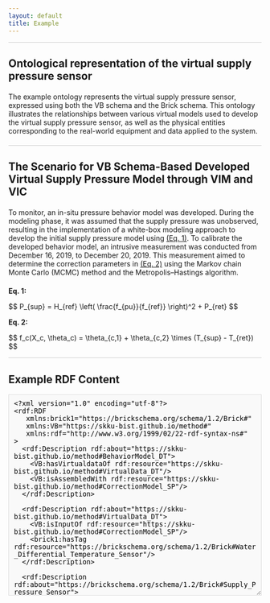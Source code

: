 ```yaml
---
layout: default
title: Example
---
```


<hr class="thin">

## Ontological representation of the virtual supply pressure sensor

<p class="spaced">
The example ontology represents the virtual supply pressure sensor, expressed using both the VB schema and the Brick schema. This ontology illustrates the relationships between various virtual models used to develop the virtual supply pressure sensor, as well as the physical entities corresponding to the real-world equipment and data applied to the system. 
</p>

<script type="text/javascript" id="MathJax-script" async
  src="https://cdn.jsdelivr.net/npm/mathjax@3/es5/tex-mml-chtml.js">
</script>

<hr class="thin">

## The Scenario for VB Schema-Based Developed Virtual Supply Pressure Model through VIM and VIC

<p class="spaced">
To monitor, an in-situ pressure behavior model was developed. During the modeling phase, it was assumed that the supply pressure was unobserved, resulting in the implementation of a white-box modeling approach to develop the initial supply pressure model using <a href="#eq1">(Eq. 1)</a>. To calibrate the developed behavior model, an intrusive measurement was conducted from December 16, 2019, to December 20, 2019. This measurement aimed to determine the correction parameters in <a href="#eq2">(Eq. 2)</a> using the Markov chain Monte Carlo (MCMC) method and the Metropolis–Hastings algorithm.
</p>

<p id="eq1"><strong>Eq. 1:</strong></p>
<p>$$ P_{sup} = H_{ref} \left( \frac{f_{pu}}{f_{ref}} \right)^2 + P_{ret} $$</p>

<p id="eq2"><strong>Eq. 2:</strong></p>
<p>$$ f_c(X_c, \theta_c) = \theta_{c,1} + \theta_{c,2} \times (T_{sup} - T_{ret}) $$</p>

<hr class="thin">

## Example RDF Content


<textarea style="width: 100%; height: 400px; border: 1px solid #ddd; padding: 10px; background-color: #f9f9f9; font-family: monospace;">
<?xml version="1.0" encoding="utf-8"?>
<rdf:RDF
   xmlns:brick1="https://brickschema.org/schema/1.2/Brick#"
   xmlns:VB="https://skku-bist.github.io/method#"
   xmlns:rdf="http://www.w3.org/1999/02/22-rdf-syntax-ns#"
>
  <rdf:Description rdf:about="https://skku-bist.github.io/method#BehaviorModel_DT">
    <VB:hasVirtualdataOf rdf:resource="https://skku-bist.github.io/method#VirtualData_DT"/>
    <VB:isAssembledWith rdf:resource="https://skku-bist.github.io/method#CorrectionModel_SP"/>
  </rdf:Description>
  
  <rdf:Description rdf:about="https://skku-bist.github.io/method#VirtualData_DT">
    <VB:isInputOf rdf:resource="https://skku-bist.github.io/method#CorrectionModel_SP"/>
    <brick1:hasTag rdf:resource="https://brickschema.org/schema/1.2/Brick#Water_Differential_Temperature_Sensor"/>
  </rdf:Description>
  
  <rdf:Description rdf:about="https://brickschema.org/schema/1.2/Brick#Supply_Pressure_Sensor">
    <brick1:isPointOf rdf:resource="https://brickschema.org/schema/1.2/Brick#Heat_Exchanger"/>
  </rdf:Description>
  
  <rdf:Description rdf:about="https://skku-bist.github.io/method#IntrusiveData_SP">
    <VB:isInputOf rdf:resource="https://skku-bist.github.io/method#DistanceModel_SP"/>
    <brick1:hasTag rdf:resource="https://brickschema.org/schema/1.2/Brick#Supply_Pressure_Sensor"/>
  </rdf:Description>
  
  <rdf:Description rdf:about="https://skku-bist.github.io/method#BehaviorModel_SP">
    <VB:hasVirtualdataOf rdf:resource="https://skku-bist.github.io/method#VirtualData_SP"/>
    <VB:isLinkedWith rdf:resource="https://skku-bist.github.io/method#DistanceModel_SP"/>
    <brick1:hasTag rdf:resource="https://brickschema.org/schema/1.2/Brick#Supply_Pressure_Sensor"/>
  </rdf:Description>
  
  <rdf:Description rdf:about="https://brickschema.org/schema/1.2/Brick#Pump">
    <brick1:hasPoint rdf:resource="https://brickschema.org/schema/1.2/Brick#Pump_Frequency_Sensor"/>
  </rdf:Description>
  
  <rdf:Description rdf:about="https://skku-bist.github.io/method#NonintrusiveData_2ST">
    <VB:isInputOf rdf:resource="https://skku-bist.github.io/method#BehaviorModel_DT"/>
    <brick1:hasTag rdf:resource="https://brickschema.org/schema/1.2/Brick#Heat_Exchanger_Supply_Water_Temperature_Sensor"/>
  </rdf:Description>
  
  <rdf:Description rdf:about="https://brickschema.org/schema/1.2/Brick#Primary_Supply_Temperature_Sensor">
    <brick1:isPointOf rdf:resource="https://brickschema.org/schema/1.2/Brick#Heat_Exchanger"/>
  </rdf:Description>
  
  <rdf:Description rdf:about="https://skku-bist.github.io/method#NonintrusiveData_RP">
    <VB:isInputOf rdf:resource="https://skku-bist.github.io/method#BehaviorModel_SP"/>
    <brick1:hasTag rdf:resource="https://brickschema.org/schema/1.2/Brick#Return_Pressure_Sensor"/>
  </rdf:Description>
  
  <rdf:Description rdf:about="https://brickschema.org/schema/1.2/Brick#Differential_Pressure_Control_Valve">
    <brick1:hasPoint rdf:resource="https://brickschema.org/schema/1.2/Brick#Differential_Pressure_Sensor"/>
    <brick1:hasPoint rdf:resource="https://brickschema.org/schema/1.2/Brick#DPV_Valve_Opening"/>
  </rdf:Description>
  
  <rdf:Description rdf:about="https://brickschema.org/schema/1.2/Brick#District_Heating_System">
    <brick1:hasPart rdf:resource="https://brickschema.org/schema/1.2/Brick#Pump"/>
    <brick1:hasPart rdf:resource="https://brickschema.org/schema/1.2/Brick#Temperature_Control_Valve"/>
    <brick1:hasPart rdf:resource="https://brickschema.org/schema/1.2/Brick#Differential_Pressure_Control_Valve"/>
    <brick1:hasPart rdf:resource="https://brickschema.org/schema/1.2/Brick#Heat_Exchanger"/>
  </rdf:Description>
  
  <rdf:Description rdf:about="https://brickschema.org/schema/1.2/Brick#Return_Pressure_Sensor">
    <brick1:isPointOf rdf:resource="https://brickschema.org/schema/1.2/Brick#Heat_Exchanger"/>
  </rdf:Description>
  
  <rdf:Description rdf:about="https://skku-bist.github.io/method#VirtualData_SP">
    <VB:isInputOf rdf:resource="https://skku-bist.github.io/method#DistanceModel_SP"/>
    <brick1:hasTag rdf:resource="https://brickschema.org/schema/1.2/Brick#Supply_Pressure_Sensor"/>
  </rdf:Description>
  
  <rdf:Description rdf:about="https://skku-bist.github.io/method#CorrectionModel_SP">
    <VB:calibrates rdf:resource="https://skku-bist.github.io/method#BehaviorModel_SP"/>
    <brick1:hasTag rdf:resource="https://brickschema.org/schema/1.2/Brick#Supply_Pressure_Sensor"/>
  </rdf:Description>
  
  <rdf:Description rdf:about="https://skku-bist.github.io/method#ontology">
  </rdf:Description>
  
  <rdf:Description rdf:about="https://brickschema.org/schema/1.2/Brick#Temperature_Control_Valve">
    <brick1:hasPoint rdf:resource="https://brickschema.org/schema/1.2/Brick#TCV_Valve_Opening"/>
    <brick1:controls rdf:resource="https://brickschema.org/schema/1.2/Brick#Supply_Setpoint_Temperature"/>
  </rdf:Description>
  
  <rdf:Description rdf:about="https://skku-bist.github.io/method#NonintrusiveData_2RT">
    <VB:isInputOf rdf:resource="https://skku-bist.github.io/method#BehaviorModel_DT"/>
    <brick1:hasTag rdf:resource="https://brickschema.org/schema/1.2/Brick#Return_Water_Temperature_Sensor"/>
  </rdf:Description>
  
  <rdf:Description rdf:about="https://brickschema.org/schema/1.2/Brick#Heat_Exchanger_Supply_Water_Temperature_Sensor">
    <brick1:isPointOf rdf:resource="https://brickschema.org/schema/1.2/Brick#Heat_Exchanger"/>
  </rdf:Description>
  
  <rdf:Description rdf:about="https://brickschema.org/schema/1.2/Brick#Return_Water_Temperature_Sensor">
    <brick1:isPointOf rdf:resource="https://brickschema.org/schema/1.2/Brick#Heat_Exchanger"/>
  </rdf:Description>
  
  <rdf:Description rdf:about="https://brickschema.org/schema/1.2/Brick#Primary_Return_Temperature_Sensor">
    <brick1:isPointOf rdf:resource="https://brickschema.org/schema/1.2/Brick#Heat_Exchanger"/>
  </rdf:Description>
  
  <rdf:Description rdf:about="https://skku-bist.github.io/method#NonintrusiveData_PF">
    <VB:isInputOf rdf:resource="https://skku-bist.github.io/method#BehaviorModel_SP"/>
    <brick1:hasTag rdf:resource="https://brickschema.org/schema/1.2/Brick#Pump_Frequency_Sensor"/>
  </rdf:Description>
  
  <rdf:Description rdf:about="https://skku-bist.github.io/method#DistanceModel_SP">
    <VB:estimates rdf:resource="https://skku-bist.github.io/method#CorrectionModel_SP"/>
    <brick1:hasTag rdf:resource="https://brickschema.org/schema/1.2/Brick#Supply_Pressure_Sensor"/>
  </rdf:Description>
</rdf:RDF>

</textarea>

<style>
    .spaced {
        margin-top: 20px;
        margin-bottom: 20px;
    }
    
    hr.thin {
        border: 0;
        height: 1px;
        background: #ccc;
    }
</style>
